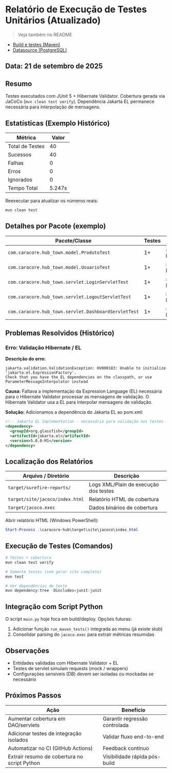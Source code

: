 # Relatório de Execução de Testes Unitários (Atualizado)

> Veja também no README
- [Build e testes (Maven)](../README.md#readme-build-testes)
- [Datasource (PostgreSQL)](../README.md#readme-datasource)

## Data: 21 de setembro de 2025

## Resumo
Testes executados com JUnit 5 + Hibernate Validator. Cobertura gerada via JaCoCo (`mvn clean test verify`). Dependência Jakarta EL permanece necessária para interpolação de mensagens.

## Estatísticas (Exemplo Histórico)
| Métrica | Valor |
|---------|-------|
| Total de Testes | 40 |
| Sucessos | 40 |
| Falhas | 0 |
| Erros | 0 |
| Ignorados | 0 |
| Tempo Total | 5.247s |

Reexecutar para atualizar os números reais:
```powershell
mvn clean test
```

## Detalhes por Pacote (exemplo)

| Pacote/Classe | Testes | Status |
|---------------|--------|--------|
| `com.caracore.hub_town.model.ProdutoTest` | 1+ | ✅ PASSOU |
| `com.caracore.hub_town.model.UsuarioTest` | 1+ | ✅ PASSOU |
| `com.caracore.hub_town.servlet.LoginServletTest` | 1+ | ✅ PASSOU |
| `com.caracore.hub_town.servlet.LogoutServletTest` | 1+ | ✅ PASSOU |
| `com.caracore.hub_town.servlet.DashboardServletTest` | 1+ | ✅ PASSOU |

## Problemas Resolvidos (Histórico)

### Erro: Validação Hibernate / EL

**Descrição do erro:**
```
jakarta.validation.ValidationException: HV000183: Unable to initialize 'jakarta.el.ExpressionFactory'. 
Check that you have the EL dependencies on the classpath, or use ParameterMessageInterpolator instead
```

**Causa:**
Faltava a implementação da Expression Language (EL) necessária para o Hibernate Validator processar as mensagens de validação. O Hibernate Validator usa a EL para interpolar mensagens de validação.

**Solução:**
Adicionamos a dependência do Jakarta EL ao pom.xml:

```xml
<!-- Jakarta EL Implementation - necessário para validação nos testes -->
<dependency>
  <groupId>org.glassfish</groupId>
  <artifactId>jakarta.el</artifactId>
  <version>5.0.0-M1</version>
</dependency>
```

## Localização dos Relatórios
| Arquivo / Diretório | Descrição |
|---------------------|-----------|
| `target/surefire-reports/` | Logs XML/Plain de execução dos testes |
| `target/site/jacoco/index.html` | Relatório HTML de cobertura |
| `target/jacoco.exec` | Dados binários de cobertura |

Abrir relatório HTML (Windows PowerShell):
```powershell
Start-Process .\caracore-hub\target\site\jacoco\index.html
```

## Execução de Testes (Comandos)
```powershell
# Testes + cobertura
mvn clean test verify

# Somente testes (sem gerar site completo)
mvn test

# Ver dependências de teste
mvn dependency:tree -Dincludes=junit:junit
```

## Integração com Script Python
O script `main.py` hoje foca em build/deploy. Opções futuras:
1. Adicionar função `run_maven_tests()` integrada ao menu (já existe stub)
2. Consolidar parsing do `jacoco.exec` para extrair métricas resumidas

## Observações
- Entidades validadas com Hibernate Validator + EL
- Testes de servlet simulam requests (mock / wrappers)
- Configurações sensíveis (DB) devem ser isoladas ou mockadas se necessário

## Próximos Passos
| Ação | Benefício |
|------|-----------|
| Aumentar cobertura em DAO/servlets | Garantir regressão controlada |
| Adicionar testes de integração isolados | Validar fluxo end-to-end |
| Automatizar no CI (GitHub Actions) | Feedback contínuo |
| Extrair resumo de cobertura no script Python | Visibilidade rápida pós-build |